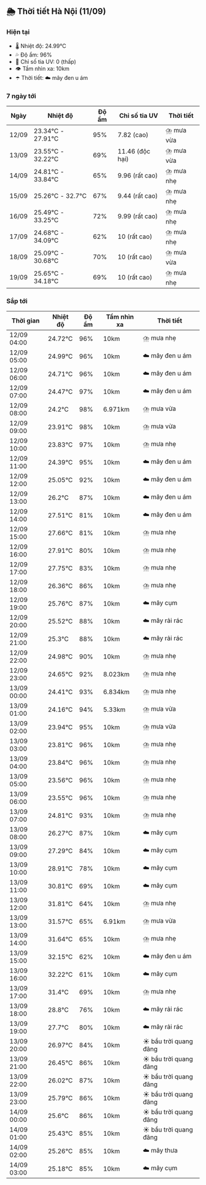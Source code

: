 ## 🌦️ Thời tiết Hà Nội (11/09)

### Hiện tại

- 🌡️ Nhiệt độ: 24.99℃
- 💦 Độ ẩm: 96%
- 🌟 Chỉ số tia UV: 0 (thấp)
- 👁️ Tầm nhìn xa: 10km
- ☂️ Thời tiết: ☁️ mây đen u ám

### 7 ngày tới

| Ngày | Nhiệt độ | Độ ẩm | Chỉ số tia UV | Thời tiết |
| --- | --- | --- | --- | --- |
| 12/09 | 23.34℃ - 27.91℃ | 95% | 7.82 (cao) | ⛈️ mưa vừa |
| 13/09 | 23.55℃ - 32.22℃ | 69% | 11.46 (độc hại) | ⛈️ mưa vừa |
| 14/09 | 24.81℃ - 33.84℃ | 65% | 9.96 (rất cao) | ⛈️ mưa nhẹ |
| 15/09 | 25.26℃ - 32.7℃ | 67% | 9.44 (rất cao) | ⛈️ mưa nhẹ |
| 16/09 | 25.49℃ - 33.25℃ | 72% | 9.99 (rất cao) | ⛈️ mưa nhẹ |
| 17/09 | 24.68℃ - 34.09℃ | 62% | 10 (rất cao) | ⛈️ mưa nhẹ |
| 18/09 | 25.09℃ - 30.68℃ | 70% | 10 (rất cao) | ⛈️ mưa vừa |
| 19/09 | 25.65℃ - 34.18℃ | 69% | 10 (rất cao) | ⛈️ mưa nhẹ |

### Sắp tới

| Thời gian | Nhiệt độ | Độ ẩm | Tầm nhìn xa | Thời tiết |
| --- | --- | --- | --- | --- |
| 12/09 04:00 | 24.72℃ | 96% | 10km | ⛈️ mưa nhẹ |
| 12/09 05:00 | 24.99℃ | 96% | 10km | ☁️ mây đen u ám |
| 12/09 06:00 | 24.71℃ | 96% | 10km | ☁️ mây đen u ám |
| 12/09 07:00 | 24.47℃ | 97% | 10km | ☁️ mây đen u ám |
| 12/09 08:00 | 24.2℃ | 98% | 6.971km | ⛈️ mưa vừa |
| 12/09 09:00 | 23.91℃ | 98% | 10km | ⛈️ mưa vừa |
| 12/09 10:00 | 23.83℃ | 97% | 10km | ⛈️ mưa nhẹ |
| 12/09 11:00 | 24.39℃ | 95% | 10km | ☁️ mây đen u ám |
| 12/09 12:00 | 25.05℃ | 92% | 10km | ☁️ mây đen u ám |
| 12/09 13:00 | 26.2℃ | 87% | 10km | ☁️ mây đen u ám |
| 12/09 14:00 | 27.51℃ | 81% | 10km | ☁️ mây đen u ám |
| 12/09 15:00 | 27.66℃ | 81% | 10km | ⛈️ mưa nhẹ |
| 12/09 16:00 | 27.91℃ | 80% | 10km | ⛈️ mưa nhẹ |
| 12/09 17:00 | 27.75℃ | 83% | 10km | ⛈️ mưa nhẹ |
| 12/09 18:00 | 26.36℃ | 86% | 10km | ⛈️ mưa nhẹ |
| 12/09 19:00 | 25.76℃ | 87% | 10km | ☁️ mây cụm |
| 12/09 20:00 | 25.52℃ | 88% | 10km | ☁️ mây rải rác |
| 12/09 21:00 | 25.3℃ | 88% | 10km | ☁️ mây rải rác |
| 12/09 22:00 | 24.98℃ | 90% | 10km | ⛈️ mưa nhẹ |
| 12/09 23:00 | 24.65℃ | 92% | 8.023km | ⛈️ mưa nhẹ |
| 13/09 00:00 | 24.41℃ | 93% | 6.834km | ⛈️ mưa nhẹ |
| 13/09 01:00 | 24.16℃ | 94% | 5.33km | ⛈️ mưa vừa |
| 13/09 02:00 | 23.94℃ | 95% | 10km | ⛈️ mưa vừa |
| 13/09 03:00 | 23.81℃ | 96% | 10km | ⛈️ mưa nhẹ |
| 13/09 04:00 | 23.84℃ | 96% | 10km | ⛈️ mưa nhẹ |
| 13/09 05:00 | 23.56℃ | 96% | 10km | ⛈️ mưa nhẹ |
| 13/09 06:00 | 23.55℃ | 96% | 10km | ⛈️ mưa nhẹ |
| 13/09 07:00 | 24.81℃ | 93% | 10km | ⛈️ mưa nhẹ |
| 13/09 08:00 | 26.27℃ | 87% | 10km | ☁️ mây cụm |
| 13/09 09:00 | 27.29℃ | 84% | 10km | ☁️ mây cụm |
| 13/09 10:00 | 28.91℃ | 78% | 10km | ☁️ mây cụm |
| 13/09 11:00 | 30.81℃ | 69% | 10km | ☁️ mây cụm |
| 13/09 12:00 | 31.81℃ | 64% | 10km | ⛈️ mưa nhẹ |
| 13/09 13:00 | 31.57℃ | 65% | 6.91km | ⛈️ mưa vừa |
| 13/09 14:00 | 31.64℃ | 65% | 10km | ⛈️ mưa nhẹ |
| 13/09 15:00 | 32.15℃ | 62% | 10km | ☁️ mây đen u ám |
| 13/09 16:00 | 32.22℃ | 61% | 10km | ☁️ mây cụm |
| 13/09 17:00 | 31.4℃ | 69% | 10km | ⛈️ mưa nhẹ |
| 13/09 18:00 | 28.8℃ | 76% | 10km | ☁️ mây rải rác |
| 13/09 19:00 | 27.7℃ | 80% | 10km | ☁️ mây rải rác |
| 13/09 20:00 | 26.97℃ | 84% | 10km | ☀️ bầu trời quang đãng |
| 13/09 21:00 | 26.45℃ | 86% | 10km | ☀️ bầu trời quang đãng |
| 13/09 22:00 | 26.02℃ | 87% | 10km | ☀️ bầu trời quang đãng |
| 13/09 23:00 | 25.79℃ | 86% | 10km | ☀️ bầu trời quang đãng |
| 14/09 00:00 | 25.6℃ | 86% | 10km | ☀️ bầu trời quang đãng |
| 14/09 01:00 | 25.43℃ | 85% | 10km | ☀️ bầu trời quang đãng |
| 14/09 02:00 | 25.26℃ | 85% | 10km | ☁️ mây thưa |
| 14/09 03:00 | 25.18℃ | 85% | 10km | ☁️ mây cụm |
